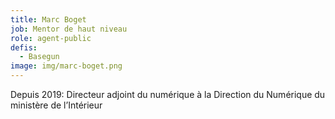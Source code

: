 ```yaml
---
title: Marc Boget
job: Mentor de haut niveau
role: agent-public
defis:
  - Basegun
image: img/marc-boget.png
---
```

Depuis 2019: Directeur adjoint du numérique à la Direction du Numérique du ministère de l’Intérieur
